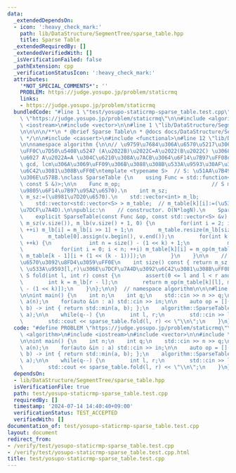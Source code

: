 ```yaml
---
data:
  _extendedDependsOn:
  - icon: ':heavy_check_mark:'
    path: lib/DataStructure/SegmentTree/sparse_table.hpp
    title: Sparse Table
  _extendedRequiredBy: []
  _extendedVerifiedWith: []
  _isVerificationFailed: false
  _pathExtension: cpp
  _verificationStatusIcon: ':heavy_check_mark:'
  attributes:
    '*NOT_SPECIAL_COMMENTS*': ''
    PROBLEM: https://judge.yosupo.jp/problem/staticrmq
    links:
    - https://judge.yosupo.jp/problem/staticrmq
  bundledCode: "#line 1 \"test/yosupo-staticrmp-sparse_table.test.cpp\"\n#define PROBLEM\
    \ \"https://judge.yosupo.jp/problem/staticrmq\"\n\n#include <algorithm>\n#include\
    \ <iostream>\n#include <vector>\n\n#line 1 \"lib/DataStructure/SegmentTree/sparse_table.hpp\"\
    \n\n\n\n/**\n * @brief Sparse Table\n * @docs docs/DataStructure/SegmentTree/sparse_table.md\n\
    \ */\n\n#include <cassert>\n#include <functional>\n#line 12 \"lib/DataStructure/SegmentTree/sparse_table.hpp\"\
    \n\nnamespace algorithm {\n\n// \u9759\u7684\u306A\u6570\u5217\u306B\u5BFE\u3057\
    \uFF0C\u7D50\u5408\u5247 (A\u2022B)\u2022C=A\u2022(B\u2022C) \u3068\u51AA\u7B49\
    \u6027 A\u2022A=A \u304C\u6210\u308A\u7ACB\u3064\u6F14\u7B97\uFF08or, min, max,\
    \ gcd, lcm\u306A\u3069\uFF09\u306B\u3088\u308B\u533A\u9593\u30AF\u30A8\u30EA\u3092\
    \u6C42\u3081\u308B\uFF0E\ntemplate <typename S>  // S: \u51AA\u7B49\u534A\u7FA4\
    \u306E\u578B.\nclass SparseTable {\n    using Func = std::function<S(const S &,\
    \ const S &)>;\n\n    Func m_op;                             // S m_op(S,S):=(\u4E8C\
    \u9805\u6F14\u7B97\u95A2\u6570).\n    int m_sz;                              //\
    \ m_sz:=(\u8981\u7D20\u6570).\n    std::vector<int> m_lb;                 // m_lb[x]:=floor(log2(x)).\n\
    \    std::vector<std::vector<S> > m_table;  // m_table[k][i]:=(\u533A\u9593[i,i+2^k)\u306E\
    \u7DCF\u7A4D).\n\npublic:\n    // constructor. O(N*logN).\n    SparseTable() {}\n\
    \    explicit SparseTable(const Func &op, const std::vector<S> &v) : m_op(op),\
    \ m_sz(v.size()), m_lb(v.size() + 1, 0) {\n        for(int i = 2; i <= size();\
    \ ++i) m_lb[i] = m_lb[i >> 1] + 1;\n        m_table.resize(m_lb[size()] + 1);\n\
    \        m_table[0].assign(v.begin(), v.end());\n        for(int k = 1; k <= m_lb[size()];\
    \ ++k) {\n            int n = size() - (1 << k) + 1;\n            m_table[k].resize(n);\n\
    \            for(int i = 0; i < n; ++i) m_table[k][i] = m_op(m_table[k - 1][i],\
    \ m_table[k - 1][i + (1 << (k - 1))]);\n        }\n    }\n\n    // \u8981\u7D20\
    \u6570\u3092\u8FD4\u3059\uFF0E\n    int size() const { return m_sz; }\n    //\
    \ \u533A\u9593[l,r)\u306E\u7DCF\u7A4D\u3092\u6C42\u3081\u308B\uFF0EO(1).\n   \
    \ S fold(int l, int r) const {\n        assert(0 <= l and l < r and r <= size());\n\
    \        int k = m_lb[r - l];\n        return m_op(m_table[k][l], m_table[k][r\
    \ - (1 << k)]);\n    }\n};\n\n}  // namespace algorithm\n\n\n#line 8 \"test/yosupo-staticrmp-sparse_table.test.cpp\"\
    \n\nint main() {\n    int n;\n    int q;\n    std::cin >> n >> q;\n\n    std::vector<int>\
    \ a(n);\n    for(auto &in : a) std::cin >> in;\n\n    auto op = [](int a, int\
    \ b) -> int { return std::min(a, b); };\n    algorithm::SparseTable<int> sparse_table(op,\
    \ a);\n\n    while(q--) {\n        int l, r;\n        std::cin >> l >> r;\n\n\
    \        std::cout << sparse_table.fold(l, r) << \"\\n\";\n    }\n}\n"
  code: "#define PROBLEM \"https://judge.yosupo.jp/problem/staticrmq\"\n\n#include\
    \ <algorithm>\n#include <iostream>\n#include <vector>\n\n#include \"../lib/DataStructure/SegmentTree/sparse_table.hpp\"\
    \n\nint main() {\n    int n;\n    int q;\n    std::cin >> n >> q;\n\n    std::vector<int>\
    \ a(n);\n    for(auto &in : a) std::cin >> in;\n\n    auto op = [](int a, int\
    \ b) -> int { return std::min(a, b); };\n    algorithm::SparseTable<int> sparse_table(op,\
    \ a);\n\n    while(q--) {\n        int l, r;\n        std::cin >> l >> r;\n\n\
    \        std::cout << sparse_table.fold(l, r) << \"\\n\";\n    }\n}\n"
  dependsOn:
  - lib/DataStructure/SegmentTree/sparse_table.hpp
  isVerificationFile: true
  path: test/yosupo-staticrmp-sparse_table.test.cpp
  requiredBy: []
  timestamp: '2024-07-14 14:40:40+09:00'
  verificationStatus: TEST_ACCEPTED
  verifiedWith: []
documentation_of: test/yosupo-staticrmp-sparse_table.test.cpp
layout: document
redirect_from:
- /verify/test/yosupo-staticrmp-sparse_table.test.cpp
- /verify/test/yosupo-staticrmp-sparse_table.test.cpp.html
title: test/yosupo-staticrmp-sparse_table.test.cpp
---
```

